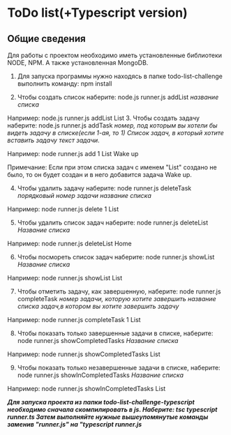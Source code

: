 # ToDo list(+Typescript version)

## Общие сведения
Для работы с проектом необходимо иметь установленные библиотеки NODE, NPM. А также установленная MongoDB.
 1. Для запуска программы нужно находясь в папке todo-list-challenge выполнить команду:
  npm install
  
 2. Чтобы создать список наберите:
  node.js runner.js addList *название списка*
  
  Например:  node.js runner.js addList List
 3. Чтобы создать задачу наберите:
  node.js runner.js addTask *номер, под которым вы хотели бы видеть задачу в списке(если 1-ая, то 1)* *Список задач, в который хотите вставить задачу* *текст задачи*.

  Например: node runner.js add 1 List Wake up

  Примечание: Если при этом списка задач с именем "List" создано не было, то он будет создан и в него добавится задача Wake up.
  
 4. Чтобы удалить задачу наберите:
   node runner.js deleteTask *порядковый номер задачи* *название списка*
   
   Например: node runner.js delete 1 List
   
 5. Чтобы удалить список задач наберите:
   node runner.js deleteList *Название списка*
   
   Например: node runner.js deleteList Home
   
 6. Чтобы посмореть список задач наберите:
   node runner.js showList *Название списка*
   
   Например: node runner.js showList List
   
 7. Чтобы отметить задачу, как завершенную, наберите:
   node runner.js completeTask *номер задачи, которую хотите завершить* *название списка задач,в котором вы хотите завершить задачу*
   
   Например: node runner.js completeTask 1 List
   
 8. Чтобы показать только завершенные задачи в списке, наберите:
   node runner.js showCompletedTasks *Название списка*
   
   Например: node runner.js showCompletedTasks List
   
 9. Чтобы показать только незавершенные задачи в списке, наберите:
   node runner.js showInCompletedTasks *Название списка*
   
   Например: node runner.js showInCompletedTasks List

*****Для запуска проекта из папки todo-list-challenge-typescript необходимо сначала скомпилировать в js. Наберите:
tsc typescript runner.ts
Затем выполняйте нужные вышеупомянутые команды заменив "runner.js" на "typescript runner.js*****
